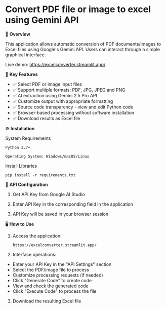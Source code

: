 # Convert PDF file or image to excel using Gemini API
📌 **Overview**

This application allows automatic conversion of PDF documents/images to Excel files using Google's Gemini API. Users can interact through a simple graphical interface.

Live demo: https://excelconverter.streamlit.app/

🚀 **Key Features**

- ✅ Select PDF or image input files
- ✅ Support multiple formats: PDF, JPG, JPEG and PNG
- ✅ AI extraction using Gemini 2.5 Pro API
- ✅ Customize output with appropriate formatting
- ✅ Source code transparency - view and edit Python code
- ✅ Browser-based processing without software installation
- ✅ Download results as Excel file

⚙️ **Installation**

  System Requirements
  
    Python 3.7+
    
    Operating System: Windows/macOS/Linux
  
  Install Libraries
  
    pip install -r requirements.txt
  
  🔑 **API Configuration**
  
  1. Get API Key from Google AI Studio
  
  2. Enter API Key in the corresponding field in the application
  
  3. API Key will be saved in your browser session

🖥️ **How to Use**

1. Access the application:

       https://excelconverter.streamlit.app/
  
2. Interface operations:

  - Enter your API Key in the "API Settings" section
  - Select the PDF/image file to process
  - Customize processing requests (if needed)
  - Click "Generate Code" to create code
  - View and check the generated code
  - Click "Execute Code" to process the file

3. Download the resulting Excel file
